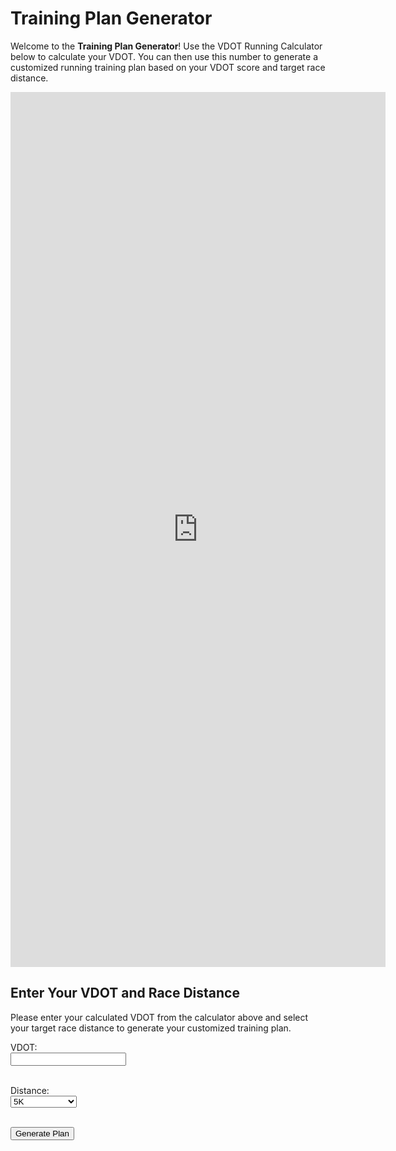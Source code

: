 # Training Plan Generator

Welcome to the **Training Plan Generator**! Use the VDOT Running Calculator below to calculate your VDOT. You can then use this number to generate a customized running training plan based on your VDOT score and target race distance.

<iframe src="https://vdoto2.com/calculator/embed" width="600" height="1400" frameborder="0" scrolling="no"></iframe>

## Enter Your VDOT and Race Distance

Please enter your calculated VDOT from the calculator above and select your target race distance to generate your customized training plan.

<form id="planForm">
  <label for="vdot">VDOT:</label><br>
  <input type="number" id="vdot" name="vdot" required><br><br>

  <label for="distance">Distance:</label><br>
  <select id="distance" name="distance">
    <option value="5K">5K</option>
    <option value="10K">10K</option>
    <option value="half-marathon">Half Marathon</option>
    <option value="marathon">Marathon</option>
  </select><br><br>

  <button type="submit">Generate Plan</button>
</form>

<div id="plan"></div>

<script src="scripts/app.js"></script>